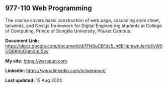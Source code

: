 ## 977-110 Web Programming

The course covers basic construction of web page, cascading style sheet, tailwinds, and Next.js framework for Digital Engineering students at College of Computing, Prince of Songkla University, Phuket Campus.

__Document Link:__
https://docs.google.com/document/d/1FN6uCB1dc5_h6EHpmwnJerfoEyW5UQ8KnbGgmSIpISw/

__My site:__
https://werapun.com

__Linkedin:__
https://www.linkedin.com/in/werapun/

__Last updated:__ 15 Aug 2024